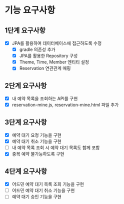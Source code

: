 # 기능 요구사항

## 1단계 요구사항

- [x] JPA를 활용하여 데이터베이스에 접근하도록 수정
    - [x] gradle 의존성 추가
    - [x] JPA를 활용한 Repository 구성
    - [x] Theme, Time, Member 엔티티 설정
    - [x] Reservation 연관관계 매핑

## 2단계 요구사항

- [x] 내 예약 목록을 조회하는 API를 구현
- [x] reservation-mine.js, reservation-mine.html 파일 추가

## 3단계 요구사항

- [x] 예약 대기 요청 기능을 구현
- [x] 예약 대기 취소 기능을 구현
- [ ] 내 예약 목록 조회 시 예약 대기 목록도 함께 포함
- [x] 중복 예약 불가능하도록 구현

## 4단계 요구사항

- [x] 어드민 예약 대기 목록 조회 기능을 구현
- [ ] 어드민 예약 대기 취소 기능을 구현
- [ ] 예약 대기 승인 기능을 구현
